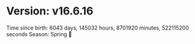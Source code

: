 # Version: v16.6.16
Time since birth: 6043 days, 145032 hours, 8701920 minutes, 522115200 seconds
Season: Spring 🌸
